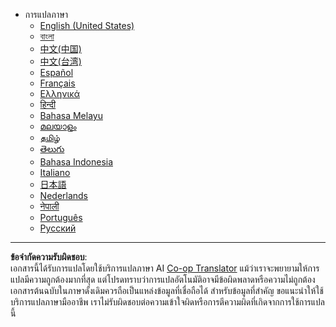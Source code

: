 <!--
CO_OP_TRANSLATOR_METADATA:
{
  "original_hash": "3bd2f51ecf4ac9b39277cba748943793",
  "translation_date": "2025-08-26T21:51:42+00:00",
  "source_file": "docs/_navbar.md",
  "language_code": "th"
}
-->
- การแปลภาษา
  - [English (United States)](../../../docs/README)
  - [বাংলা](../../../docs/README.bn)
  - [中文(中国)](../../../docs/README.zh-cn)
  - [中文(台湾)](../../../docs/README.zh-tw)
  - [Español](../../../docs/README.es)
  - [Français](../../../docs/README.fr)
  - [Ελληνικά](../../../docs/README.el)
  - [हिन्दी](../../../docs/README.hi)
  - [Bahasa Melayu](../../../docs/README.ms)
  - [മലയാളം](../../../docs/README.ml)
  - [தமிழ்](../../../docs/README.ta)
  - [తెలుగు](../../../docs/README.te)
  - [Bahasa Indonesia](../../../docs/README.id)
  - [Italiano](../../../docs/README.it)
  - [日本語](../../../docs/README.ja)
  - [Nederlands](../../../docs/README.nl)
  - [नेपाली](../../../docs/README.np)
  - [Português](../../../docs/README.pt)
  - [Русский](../../../docs/README.ru)

---

**ข้อจำกัดความรับผิดชอบ**:  
เอกสารนี้ได้รับการแปลโดยใช้บริการแปลภาษา AI [Co-op Translator](https://github.com/Azure/co-op-translator) แม้ว่าเราจะพยายามให้การแปลมีความถูกต้องมากที่สุด แต่โปรดทราบว่าการแปลอัตโนมัติอาจมีข้อผิดพลาดหรือความไม่ถูกต้อง เอกสารต้นฉบับในภาษาดั้งเดิมควรถือเป็นแหล่งข้อมูลที่เชื่อถือได้ สำหรับข้อมูลที่สำคัญ ขอแนะนำให้ใช้บริการแปลภาษามืออาชีพ เราไม่รับผิดชอบต่อความเข้าใจผิดหรือการตีความผิดที่เกิดจากการใช้การแปลนี้
